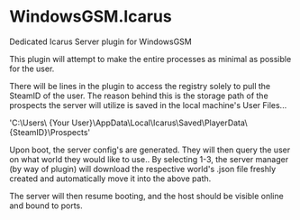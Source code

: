 # WindowsGSM.Icarus
 Dedicated Icarus Server plugin for WindowsGSM


This plugin will attempt to make the entire processes as minimal as possible for the user.

There will be lines in the plugin to access the registry solely to pull the SteamID of the user.
The reason behind this is the storage path of the prospects the server will utilize is saved in the local
machine's User Files...

'C:\Users\ {Your User}\AppData\Local\Icarus\Saved\PlayerData\ {SteamID}\Prospects'

Upon boot, the server config's are generated. They will then query the user on what world they would like to use.. By selecting 1-3, the
server manager (by way of plugin) will download the respective world's .json file freshly created and automatically move it into the above path.

The server will then resume booting, and the host should be visible online and bound to ports.

